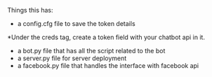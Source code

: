 Things this has:

- a config.cfg file to save the token details 

*Under the creds tag, create a token field with your chatbot api in it.

- a bot.py file that has all the script related to the bot
- a server.py file for server deployment
- a facebook.py file that handles the interface with facebook api

